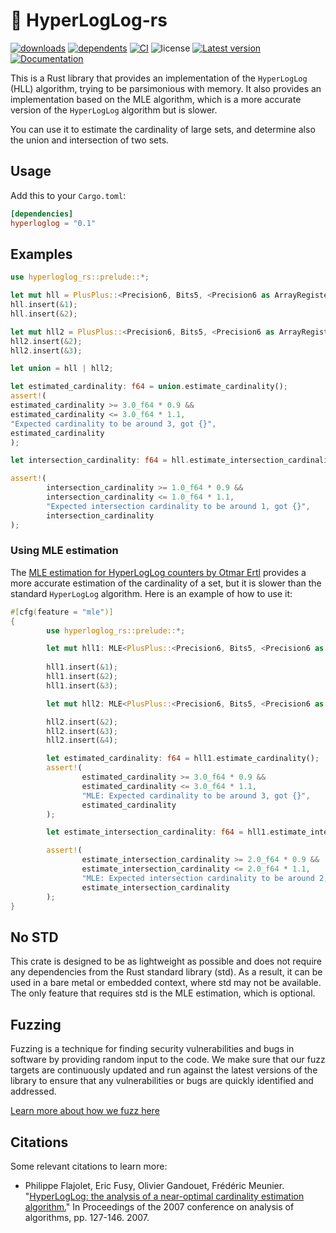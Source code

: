 # 🧮 HyperLogLog-rs
[![downloads](https://img.shields.io/crates/d/hyperloglog-rs)](https://crates.io/crates/hyperloglog-rs)
[![dependents](https://img.shields.io/librariesio/dependents/cargo/hyperloglog-rs)](https://crates.io/crates/hyperloglog-rs/reverse_dependencies)
[![CI](https://github.com/LucaCappelletti94/hyperloglog-rs/actions/workflows/rust.yml/badge.svg)](https://github.com/LucaCappelletti94/hyperloglog-rs/actions)
![license](https://img.shields.io/crates/l/hyperloglog-rs)
[![Latest version](https://img.shields.io/crates/v/hyperloglog-rs.svg)](https://crates.io/crates/hyperloglog-rs)
[![Documentation](https://docs.rs/hyperloglog-rs/badge.svg)](https://docs.rs/hyperloglog-rs)

This is a Rust library that provides an implementation of the `HyperLogLog` (HLL) algorithm, trying to be parsimonious with memory.
It also provides an implementation based on the MLE algorithm, which is a more accurate version of the `HyperLogLog` algorithm but is slower.

You can use it to estimate the cardinality of large sets, and determine also the union and intersection of two sets.

## Usage

Add this to your `Cargo.toml`:

```toml
[dependencies]
hyperloglog = "0.1"
```

## Examples

```rust
use hyperloglog_rs::prelude::*;

let mut hll = PlusPlus::<Precision6, Bits5, <Precision6 as ArrayRegister<Bits5>>::Packed, twox_hash::XxHash>::default();
hll.insert(&1);
hll.insert(&2);

let mut hll2 = PlusPlus::<Precision6, Bits5, <Precision6 as ArrayRegister<Bits5>>::Packed, twox_hash::XxHash>::default();
hll2.insert(&2);
hll2.insert(&3);

let union = hll | hll2;

let estimated_cardinality: f64 = union.estimate_cardinality();
assert!(
estimated_cardinality >= 3.0_f64 * 0.9 &&
estimated_cardinality <= 3.0_f64 * 1.1,
"Expected cardinality to be around 3, got {}",
estimated_cardinality
);

let intersection_cardinality: f64 = hll.estimate_intersection_cardinality(&hll2);

assert!(
        intersection_cardinality >= 1.0_f64 * 0.9 &&
        intersection_cardinality <= 1.0_f64 * 1.1,
        "Expected intersection cardinality to be around 1, got {}",
        intersection_cardinality
);
```

### Using MLE estimation
The [MLE estimation for HyperLogLog counters by Otmar Ertl](https://oertl.github.io/hyperloglog-sketch-estimation-paper/paper/paper.pdf) provides a more accurate estimation of the cardinality of a set, but it is slower than the standard `HyperLogLog` algorithm. Here is an example of how to use it:

```rust
#[cfg(feature = "mle")]
{
        use hyperloglog_rs::prelude::*;

        let mut hll1: MLE<PlusPlus::<Precision6, Bits5, <Precision6 as ArrayRegister<Bits5>>::Packed, twox_hash::XxHash>> = MLE::default();
        
        hll1.insert(&1);
        hll1.insert(&2);
        hll1.insert(&3);

        let mut hll2: MLE<PlusPlus::<Precision6, Bits5, <Precision6 as ArrayRegister<Bits5>>::Packed, twox_hash::XxHash>> = MLE::default();

        hll2.insert(&2);
        hll2.insert(&3);
        hll2.insert(&4);

        let estimated_cardinality: f64 = hll1.estimate_cardinality();
        assert!(
                estimated_cardinality >= 3.0_f64 * 0.9 &&
                estimated_cardinality <= 3.0_f64 * 1.1,
                "MLE: Expected cardinality to be around 3, got {}",
                estimated_cardinality
        );

        let estimate_intersection_cardinality: f64 = hll1.estimate_intersection_cardinality(&hll2);

        assert!(
                estimate_intersection_cardinality >= 2.0_f64 * 0.9 &&
                estimate_intersection_cardinality <= 2.0_f64 * 1.1,
                "MLE: Expected intersection cardinality to be around 2, got {}",
                estimate_intersection_cardinality
        );
}
```

## No STD
This crate is designed to be as lightweight as possible and does not require any dependencies from the Rust standard library (std). As a result, it can be used in a bare metal or embedded context, where std may not be available. The only feature that requires std is the MLE estimation, which is optional.

## Fuzzing
Fuzzing is a technique for finding security vulnerabilities and bugs in software by providing random input to the code. We make sure that our fuzz targets are continuously updated and run against the latest versions of the library to ensure that any vulnerabilities or bugs are quickly identified and addressed.

[Learn more about how we fuzz here](https://github.com/LucaCappelletti94/hyperloglog-rs/tree/main/fuzz)

## Citations
Some relevant citations to learn more:

* Philippe Flajolet, Eric Fusy, Olivier Gandouet, Frédéric Meunier. "[HyperLogLog: the analysis of a near-optimal cardinality estimation algorithm.](https://hal.science/file/index/docid/406166/filename/FlFuGaMe07.pdf)" In Proceedings of the 2007 conference on analysis of algorithms, pp. 127-146. 2007.
